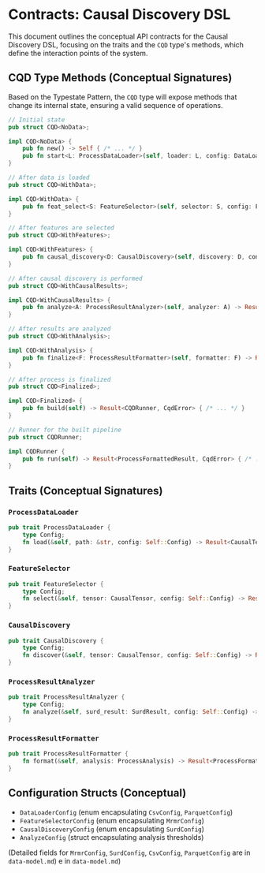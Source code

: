 # Contracts: Causal Discovery DSL

This document outlines the conceptual API contracts for the Causal Discovery DSL, focusing on the traits and the `CQD` type's methods, which define the interaction points of the system.

## CQD Type Methods (Conceptual Signatures)

Based on the Typestate Pattern, the `CQD` type will expose methods that change its internal state, ensuring a valid sequence of operations.

```rust
// Initial state
pub struct CQD<NoData>;

impl CQD<NoData> {
    pub fn new() -> Self { /* ... */ }
    pub fn start<L: ProcessDataLoader>(self, loader: L, config: DataLoaderConfig) -> Result<CQD<WithData>, CqdError> { /* ... */ }
}

// After data is loaded
pub struct CQD<WithData>;

impl CQD<WithData> {
    pub fn feat_select<S: FeatureSelector>(self, selector: S, config: FeatureSelectorConfig) -> Result<CQD<WithFeatures>, CqdError> { /* ... */ }
}

// After features are selected
pub struct CQD<WithFeatures>;

impl CQD<WithFeatures> {
    pub fn causal_discovery<D: CausalDiscovery>(self, discovery: D, config: CausalDiscoveryConfig) -> Result<CQD<WithCausalResults>, CqdError> { /* ... */ }
}

// After causal discovery is performed
pub struct CQD<WithCausalResults>;

impl CQD<WithCausalResults> {
    pub fn analyze<A: ProcessResultAnalyzer>(self, analyzer: A) -> Result<CQD<WithAnalysis>, CqdError> { /* ... */ }
}

// After results are analyzed
pub struct CQD<WithAnalysis>;

impl CQD<WithAnalysis> {
    pub fn finalize<F: ProcessResultFormatter>(self, formatter: F) -> Result<CQD<Finalized>, CqdError> { /* ... */ }
}

// After process is finalized
pub struct CQD<Finalized>;

impl CQD<Finalized> {
    pub fn build(self) -> Result<CQDRunner, CqdError> { /* ... */ }
}

// Runner for the built pipeline
pub struct CQDRunner;

impl CQDRunner {
    pub fn run(self) -> Result<ProcessFormattedResult, CqdError> { /* ... */ }
}
```

## Traits (Conceptual Signatures)

### `ProcessDataLoader`
```rust
pub trait ProcessDataLoader {
    type Config;
    fn load(&self, path: &str, config: Self::Config) -> Result<CausalTensor, DataError>;
}
```

### `FeatureSelector`
```rust
pub trait FeatureSelector {
    type Config;
    fn select(&self, tensor: CausalTensor, config: Self::Config) -> Result<CausalTensor, FeatureSelectError>;
}
```

### `CausalDiscovery`
```rust
pub trait CausalDiscovery {
    type Config;
    fn discover(&self, tensor: CausalTensor, config: Self::Config) -> Result<SurdResult, CausalDiscoveryError>;
}
```

### `ProcessResultAnalyzer`
```rust
pub trait ProcessResultAnalyzer {
    type Config;
    fn analyze(&self, surd_result: SurdResult, config: Self::Config) -> Result<ProcessAnalysis, AnalyzeError>;
}
```

### `ProcessResultFormatter`
```rust
pub trait ProcessResultFormatter {
    fn format(&self, analysis: ProcessAnalysis) -> Result<ProcessFormattedResult, FinalizeError>;
}
```

## Configuration Structs (Conceptual)

- `DataLoaderConfig` (enum encapsulating `CsvConfig`, `ParquetConfig`)
- `FeatureSelectorConfig` (enum encapsulating `MrmrConfig`)
- `CausalDiscoveryConfig` (enum encapsulating `SurdConfig`)
- `AnalyzeConfig` (struct encapsulating analysis thresholds)

(Detailed fields for `MrmrConfig`, `SurdConfig`, `CsvConfig`, `ParquetConfig` are in `data-model.md`)
e in `data-model.md`)
